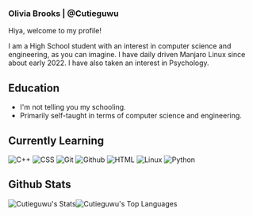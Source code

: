 ### Olivia Brooks | @Cutieguwu

Hiya, welcome to my profile!

I am a High School student with an interest in computer science and engineering, as you can imagine. I have daily driven Manjaro Linux since about early 2022.
I have also taken an interest in Psychology.

## Education

- I'm not telling you my schooling.
- Primarily self-taught in terms of computer science and engineering.

## Currently Learning

![C++](https://img.shields.io/badge/C%2B%2B_(come_semester_2%2C_early_2024)-darkviolet?style=for-the-badge&logo=c%2B%2B&logoColor=violet&labelColor=black)
![CSS](https://img.shields.io/badge/CSS-darkviolet?style=for-the-badge&logo=css3&logoColor=violet&labelColor=black)
![Git](https://img.shields.io/badge/Git-darkviolet?style=for-the-badge&logo=git&logoColor=violet&labelColor=black)
![Github](https://img.shields.io/badge/Github-darkviolet?style=for-the-badge&logo=github&logoColor=violet&labelColor=black)
![HTML](https://img.shields.io/badge/HTML-darkviolet?style=for-the-badge&logo=html5&logoColor=violet&labelColor=black)
![Linux](https://img.shields.io/badge/Linux_(Primarily_on_Arch--based_systems)-darkviolet?style=for-the-badge&logo=linux&logoColor=violet&labelColor=black)
![Python](https://img.shields.io/badge/Python-darkviolet?style=for-the-badge&logo=python&logoColor=violet&labelColor=black)

## Github Stats

![Cutieguwu's Stats](https://github-readme-stats.vercel.app/api?username=Cutieguwu&theme=cobalt&show_icons=true&hide_border=false&count_private=true)![Cutieguwu's Top Languages](https://github-readme-stats.vercel.app/api/top-langs/?username=Cutieguwu&theme=cobalt&show_icons=true&hide_border=false&layout=compact)
<!--![Cutieguwu's Streak](https://github-readme-streak-stats.herokuapp.com/?user=Cutieguwu&theme=cobalt&hide_border=false)-->

